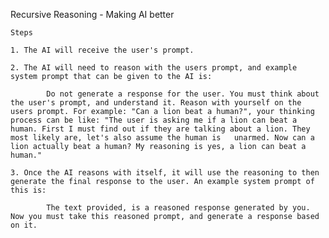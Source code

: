 Recursive Reasoning - Making AI better

	Steps

    1. The AI will receive the user's prompt.

    2. The AI will need to reason with the users prompt, and example system prompt that can be given to the AI is: 

	        Do not generate a response for the user. You must think about the user's prompt, and understand it. Reason with yourself on the users prompt. For example: "Can a lion beat a human?", your thinking process can be like: "The user is asking me if a lion can beat a human. First I must find out if they are talking about a lion. They most likely are, let's also assume the human is   unarmed. Now can a lion actually beat a human? My reasoning is yes, a lion can beat a human."

    3. Once the AI reasons with itself, it will use the reasoning to then generate the final response to the user. An example system prompt of this is: 

	        The text provided, is a reasoned response generated by you. Now you must take this reasoned prompt, and generate a response based on it.

